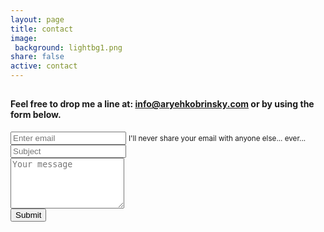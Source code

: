 ```yaml
---
layout: page
title: contact
image:
 background: lightbg1.png
share: false
active: contact
---
```

<article class="p-4 bg-white rounded contact">
<div class="email-info text-center">
<h1 class="display-1"><i class="fa fa-envelope"></i></h1>
</div>
<h4 class="text-center mb-5 mt-2">Feel free to drop me a line at: <a href="mailto:info@aryehkobrinsky.com" title="email me!">info@aryehkobrinsky.com</a> or by using the form below.</h4>

<form method="POST" action="http://formspree.io/aryeh.kobrinsky@gmail.com">
  <div class="form-group">
    <input type="email" class="form-control" id="contactEmail" aria-describedby="emailHelp" placeholder="Enter email" name="email">
    <small id="emailHelp" class="form-text text-muted">I'll never share your email with anyone else... ever...</small>
  </div>
  <input type="text" name="_gotcha" style="display:none" />
  <div class="form-group">
    <input type="text" class="form-control" id="contactSubject" placeholder="Subject" name="_subject">
  </div>
  <input type="hidden" name="_next" value="{{ site.url }}/thanks" />
  <div class="form-group">
    <textarea class="form-control" id="contactMessage" rows="5" name="message" placeholder="Your message"></textarea>
  </div>
  <button type="submit" class="btn btn-primary" id="sendMessage">Submit</button>
  </form>
</article>